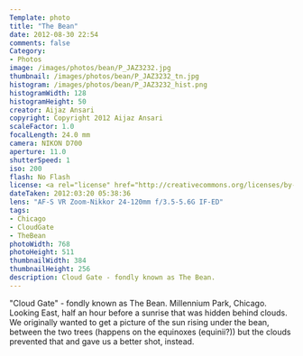 ```yaml
---
Template: photo
title: "The Bean"
date: 2012-08-30 22:54
comments: false
Category:
- Photos
image: /images/photos/bean/P_JAZ3232.jpg
thumbnail: /images/photos/bean/P_JAZ3232_tn.jpg
histogram: /images/photos/bean/P_JAZ3232_hist.png
histogramWidth: 128
histogramHeight: 50
creator: Aijaz Ansari
copyright: Copyright 2012 Aijaz Ansari
scaleFactor: 1.0
focalLength: 24.0 mm
camera: NIKON D700
aperture: 11.0
shutterSpeed: 1
iso: 200
flash: No Flash
license: <a rel="license" href="http://creativecommons.org/licenses/by-nc-nd/3.0/deed.en_US"><img alt="Creative Commons License" style="border-width:0" src="http://i.creativecommons.org/l/by-nc-nd/3.0/80x15.png" /></a>
dateTaken: 2012:03:20 05:38:36
lens: "AF-S VR Zoom-Nikkor 24-120mm f/3.5-5.6G IF-ED"
tags:
- Chicago
- CloudGate
- TheBean
photoWidth: 768
photoHeight: 511
thumbnailWidth: 384
thumbnailHeight: 256
description: Cloud Gate - fondly known as The Bean.
---
```


"Cloud Gate" - fondly known as The Bean. Millennium Park, Chicago. Looking
East, half an hour before a sunrise that was hidden behind
clouds.<!-- more --> We originally wanted to get a picture of the sun
rising under the bean, between the two trees (happens on the equinoxes
(equinii?)) but the clouds prevented that and gave us a better shot,
instead. 
